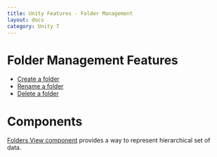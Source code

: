 ```yaml
---
title: Unity Features - Folder Management
layout: docs
category: Unity 7
---
```

# Folder Management Features 

- [Create a folder](folder-management/create-folder)
- [Rename a folder](folder-management/rename-folder)
- [Delete a folder](folder-management/delete-folder)  

# Components 

[Folders View component](../components/folders-view) provides a way to represent hierarchical set of data. 
